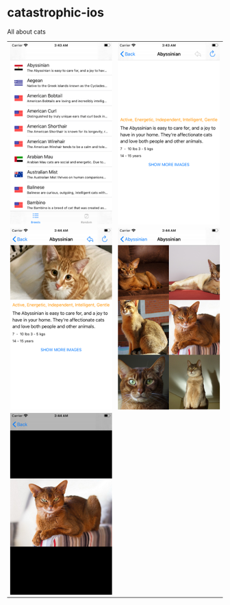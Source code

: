 # catastrophic-ios
All about cats

|  |  |
|--|--|
| ![enter image description here](https://raw.githubusercontent.com/m7mdra/catastrophic-ios/master/art/Simulator%20Screen%20Shot%20-%20iPhone%208%20-%202020-05-14%20at%2003.43.52.png) | ![enter image description here](https://raw.githubusercontent.com/m7mdra/catastrophic-ios/master/art/Simulator%20Screen%20Shot%20-%20iPhone%208%20-%202020-05-14%20at%2003.43.54.png) |
| ![enter image description here](https://raw.githubusercontent.com/m7mdra/catastrophic-ios/master/art/Simulator%20Screen%20Shot%20-%20iPhone%208%20-%202020-05-14%20at%2003.44.13.png) | ![enter image description here](https://raw.githubusercontent.com/m7mdra/catastrophic-ios/master/art/Simulator%20Screen%20Shot%20-%20iPhone%208%20-%202020-05-14%20at%2003.44.26.png) |
| ![enter image description here](https://raw.githubusercontent.com/m7mdra/catastrophic-ios/master/art/Simulator%20Screen%20Shot%20-%20iPhone%208%20-%202020-05-14%20at%2003.44.29.png) |  |


